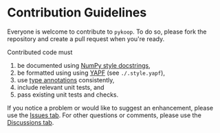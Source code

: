 # Contribution Guidelines

Everyone is welcome to contribute to `pykoop`. To do so, please fork the repository and create a pull request when you're ready.

Contributed code must

1. be documented using [NumPy style docstrings](https://sphinxcontrib-napoleon.readthedocs.io/en/latest/example_numpy.html),
2. be formatted using using [YAPF](https://github.com/google/yapf) (see `./.style.yapf`),
3. use [type annotations](https://docs.python.org/3/library/typing.html) consistently,
4. include relevant unit tests, and
5. pass existing unit tests and checks.

If you notice a problem or would like to suggest an enhancement, please use the [Issues tab](https://github.com/decarsg/pykoop/issues).
For other questions or comments, please use the [Discussions tab](https://github.com/decarsg/pykoop/discussions).

